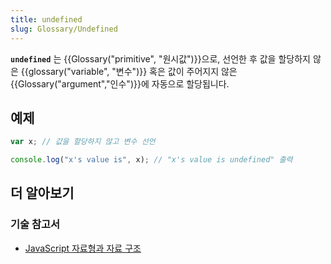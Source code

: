 ```yaml
---
title: undefined
slug: Glossary/Undefined
---
```


**`undefined`** 는 {{Glossary("primitive", "원시값")}}으로, 선언한 후 값을 할당하지 않은 {{glossary("variable", "변수")}} 혹은 값이 주어지지 않은 {{Glossary("argument","인수")}}에 자동으로 할당됩니다.

## 예제

```js
var x; // 값을 할당하지 않고 변수 선언

console.log("x's value is", x); // "x's value is undefined" 출력
```

## 더 알아보기

### 기술 참고서

- [JavaScript 자료형과 자료 구조](/ko/docs/Web/JavaScript/Data_structures)
